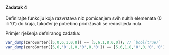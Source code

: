 #### Zadatak 4

Definirajte funkciju koja razvrstava niz pomicanjem svih nultih elemenata (0 ili '0') do kraja, također je potrebno pridržavati se  redoslijeda nula.

Primjer rješenja defniranog zadatka:

```php
var_dump(zeroSorter([5,0,6,1,0,8]) == [5,6,1,8,0,0]); // `bool(true)`
var_dump(zeroSorter([5,6,'0',1,0,'0',8,'0']) == [5,6,1,8,'0',0,'0','0']); // `bool(true)`
```